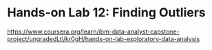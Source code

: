 # Hands-on Lab 12: Finding Outliers

https://www.coursera.org/learn/ibm-data-analyst-capstone-project/ungradedLti/kr0gH/hands-on-lab-exploratory-data-analysis